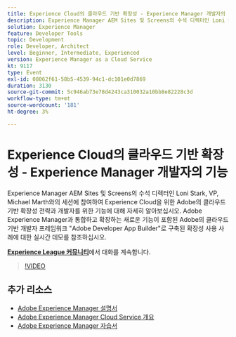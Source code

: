 ```yaml
---
title: Experience Cloud의 클라우드 기반 확장성 - Experience Manager 개발자의 기능
description: Experience Manager AEM Sites 및 Screens의 수석 디렉터인 Loni Stark, VP, Michael Marth와의 세션에 참여하여 Experience Cloud을 위한 Adobe의 클라우드 기반 확장성 전략과 개발자를 위한 기능에 대해 자세히 알아보십시오. Adobe Experience Manager과 통합하고 확장하는 새로운 기능이 포함된 Adobe의 클라우드 기반 개발자 프레임워크 "Adobe Developer App Builder"로 구축된 확장성 사용 사례에 대한 실시간 데모를 참조하십시오.
solution: Experience Manager
feature: Developer Tools
topic: Development
role: Developer, Architect
level: Beginner, Intermediate, Experienced
version: Experience Manager as a Cloud Service
kt: 9117
type: Event
exl-id: 08062f61-58b5-4539-94c1-dc101e0d7869
duration: 3130
source-git-commit: 5c946ab73e78d4243ca310032a10bb8e82228c3d
workflow-type: tm+mt
source-wordcount: '181'
ht-degree: 3%

---
```


# Experience Cloud의 클라우드 기반 확장성 - Experience Manager 개발자의 기능

Experience Manager AEM Sites 및 Screens의 수석 디렉터인 Loni Stark, VP, Michael Marth와의 세션에 참여하여 Experience Cloud을 위한 Adobe의 클라우드 기반 확장성 전략과 개발자를 위한 기능에 대해 자세히 알아보십시오. Adobe Experience Manager과 통합하고 확장하는 새로운 기능이 포함된 Adobe의 클라우드 기반 개발자 프레임워크 &quot;Adobe Developer App Builder&quot;로 구축된 확장성 사용 사례에 대한 실시간 데모를 참조하십시오.

**[Experience League 커뮤니티](https://adobe.ly/2XTk7aX)**&#x200B;에서 대화를 계속합니다.

>[!VIDEO](https://video.tv.adobe.com/v/337491/?quality=12&learn=on&hidetitle=true)

## 추가 리소스

- [Adobe Experience Manager 설명서](https://experienceleague.adobe.com/docs/experience-manager-cloud-service.html)
- [Adobe Experience Manager Cloud Service 개요](https://experienceleague.adobe.com/docs/experience-manager-cloud-service/overview/home.html)
- [Adobe Experience Manager 자습서](https://experienceleague.adobe.com/docs/experience-manager-tutorials.html)
